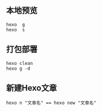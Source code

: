 

## 本地预览

```
hexo  g
hexo  s
```



## 打包部署

```
hexo clean
hexo g -d   
```



## 新建Hexo文章

```
hexo n "文章名" == hexo new "文章名"
```

